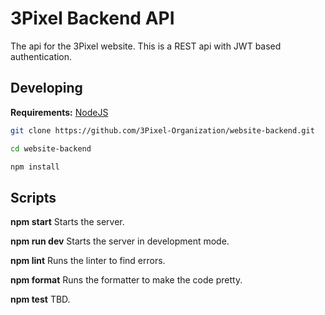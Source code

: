 # 3Pixel Backend API

The api for the 3Pixel website. This is a REST api with JWT based authentication.

## Developing

**Requirements:** [NodeJS](https://nodejs.org/)

```sh
git clone https://github.com/3Pixel-Organization/website-backend.git

cd website-backend

npm install
```

## Scripts

**npm start**  Starts the server.

**npm run dev**  Starts the server in development mode.

**npm lint**  Runs the linter to find errors.

**npm format**  Runs the formatter to make the code pretty.

**npm test**  TBD.
